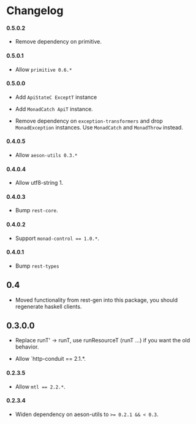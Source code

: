 # Changelog

#### 0.5.0.2

* Remove dependency on primitive.

#### 0.5.0.1

* Allow `primitive 0.6.*`

#### 0.5.0.0

* Add `ApiStateC ExceptT` instance

* Add `MonadCatch ApiT` instance.

* Remove dependency on `exception-transformers` and drop `MonadException` instances. Use `MonadCatch` and `MonadThrow` instead.


#### 0.4.0.5

* Allow `aeson-utils 0.3.*`

#### 0.4.0.4

* Allow utf8-string 1.

#### 0.4.0.3

* Bump `rest-core`.

#### 0.4.0.2

* Support `monad-control == 1.0.*`.

#### 0.4.0.1

* Bump `rest-types`

## 0.4

* Moved functionality from rest-gen into this package, you should regenerate haskell clients.

## 0.3.0.0

* Replace runT' -> runT, use runResourceT (runT ...) if you want the old behavior.

* Allow `http-conduit == 2.1.*.

#### 0.2.3.5

* Allow `mtl == 2.2.*`.

#### 0.2.3.4

* Widen dependency on aeson-utils to `>= 0.2.1 && < 0.3`.
